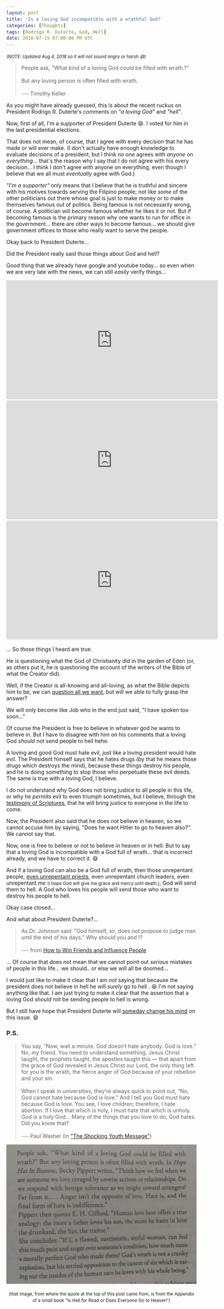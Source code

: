 ```yaml
---
layout: post
title: 'Is a loving God incompatible with a wrathful God?'
categories: [Thoughts]
tags: [Rodrigo R. Duterte, God, Hell]
date: 2018-07-19 07:00:00 PM UTC
---
```


<!-- July 20, 2018 03:00:00 AM Philippine Time -->

<small>_(NOTE: Updated Aug 4, 2018 so it will not sound angry or harsh :smile:)_</small>

> People ask, "What kind of a loving God could be filled with wrath.?"
<br /><br />
But any loving person is often filled with wrath.
<br /><br />
 --- Timothy Keller

<!--more-->

As you might have already guessed, this is about the recent ruckus on President Rodrigo R. Duterte's comments on _"a loving God"_ and _"hell"_.

Now, first of all, I'm a supporter of President Duterte :smile:. I voted for him in the last presidential elections. 

That does not mean, of course, that I agree with every decision that he has made or will ever make. (I don't actually have enough knowledge to evaluate decisions of a president, but I think _no one_ agrees with _anyone_ on _everything_... that's the reason why I say that I do not agree with his every decision... I think I don't agree with anyone on everything, even though I believe that we all must _eventually_ agree with God.) 

_"I'm a supporter"_ only means that I believe that he is truthful and sincere with his motives towards serving the Filipino people; not like _some_ of the other politicians out there whose goal is just to make money or to make themselves famous out of politics. Being famous is not necessarily wrong, of course. A politician will become famous whether he likes it or not. But if becoming famous is the primary reason why one wants to run for office in the government... there are other ways to become famous... we should give government offices to those who really want to serve the people.

<!-- 
<small>(Also, please note that I said _some_. If you were not able to see the _some_ word in there, perhaps you are or will be one of those _some_. Tread carefully, because all of us are succeptible into doing these things we thought we don't like; things we thought we hate.)</small>
 -->

Okay back to President Duterte... 
<!-- _(I always do that... I always stray from my main topic...)_ -->

Did the President really said those things about God and hell?

Good thing that we already have google and youtube today... so even when we are very late with the news, we can still _easily_ verify things...


<iframe width="560" height="315" src="https://www.youtube.com/embed/LYC8bm3HIio" frameborder="0" allow="autoplay; encrypted-media" allowfullscreen></iframe>


<iframe width="560" height="315" src="https://www.youtube.com/embed/6oeDraf1k7w" frameborder="0" allow="autoplay; encrypted-media" allowfullscreen></iframe>


<iframe width="560" height="315" src="https://www.youtube.com/embed/CRrOAWiXJh8" frameborder="0" allow="autoplay; encrypted-media" allowfullscreen></iframe>


... So those things I heard are true.

He is questioning what the God of Christianity did in the garden of Eden (or, as others put it, he is questioning the account of the writers of the Bible of what the Creator did).

Well, if the Creator is all-knowing and all-loving, as what the Bible depicts him to be, we can [question all we want](https://www.gotquestions.org/question-God.html), but will we able to fully grasp the answer?

We will only become like Job who in the end just said, "I have spoken too soon..."

Of course the President is free to believe in whatever god he wants to believe in. But I have to disagree with him on his comments that a loving God _should_ not send people to hell hehe.

A loving and good God must hate evil, just like a loving president would hate evil. The President himself says that he hates drugs (by that he means those drugs which destroys the mind), because these things destroy his people, and he is doing something to stop those who perpetuate these evil deeds. The same is true with a loving God, I believe.

I do not understand why God does not bring justice to all people in this life, or why he _permits_ evil to even triumph sometimes, but I believe, through the [testimony of Scriptures](https://www.gotquestions.org/trust-the-Bible.html), that he will bring justice to everyone in the life to come.

Now, the President also said that he does not believe in heaven, so we cannot accuse him by saying, "Does he want Hitler to go to heaven also?". We cannot say that.

Now, one is free to believe or not to believe in heaven or in hell. But to say that a loving God is incompatible with a God full of wrath... that is incorrect already, and we have to correct it. :smile:

And if a loving God can also be a God full of wrath, then those unrepentant people, [even unrepentant priests](https://www.youtube.com/watch?v=HQlDs6-woVM), even unrepentant church leaders, even unrepentant _me_ <small>(I hope God will give me grace and mercy until death.)</small>, God will send them to hell. A God who loves his people will send those who want to destroy his people to hell. 

Okay case closed...

And what about President Duterte?...

> As Dr. Johnson said: "God himself, sir, does not propose to judge man until the end of his days." Why should you and I?
<br /><br />
 --- from [How to Win Friends and Influence People](https://www.bookdepository.com/book/9780091906818?a_aid=jflaga)

... Of course that does not mean that we cannot point out _serious_ mistakes of people in this life... we should.. or else we will all be doomed...

I would just like to make it clear that I am _not_ saying that because the president does not believe in hell he will _surely_ go to hell . :laughing: I'm not saying anything like that. I am just trying to make it clear that the assertion that a loving God _should_ not be sending people to hell is wrong.

But I still have hope that President Duterte will [someday change his mind](
http://philippinereporter.com/2018/07/13/will-duterte-go-to-hell-or-heaven/
) on this issue. :smile:


### P.S.

> You say, “Now, wait a minute. God doesn’t hate anybody. God is love.” No, my friend. You need to understand something. Jesus Christ taught, the prophets taught, the apostles taught this — that apart from the grace of God revealed in Jesus Christ our Lord, the only thing left for you is the wrath, the fierce anger of God because of your rebellion and your sin.
<br /><br />
When I speak in universities, they’re always quick to point out, “No, God cannot hate because God is love.” And I tell you God must hate because God is love. You see, I love children; therefore, I hate abortion. If I love that which is holy, I must hate that which is unholy. God is a holy God... Many of the things that you love to do, God hates. Did you know that?
<br /><br />
 --- Paul Washer (in ["The Shocking Youth Message"](/2017/10/16/paul-washer))


![Timothy Keller on hell](/images/2018/timothy-keller-on-hell.jpg)

<center><small>(that image, from where the quote at the top of this post came from, is from the Appendix of a small book "Is Hell for Read or Does Everyone Go to Heaven")</small></center>

<!-- 
You might argue that the two quotes above seem to contradict each other --- the first one says God _hates_ sin; the second one says God does not hate but is _angry_ with sin. What I can only say is that we must understand that those two people I quoted, Paul Washer and Timothy Keller, used the word _hate_ differently.

Paul Washer did not say that God hates people; he said that God hates sin or unholiness. Or to say it differently, he said that God is angry with sin or unholiness.

Timothy Keller also used the word _hate_ as if it means _angered_
 -->

